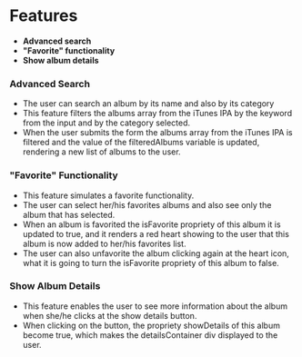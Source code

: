 # Features

- **Advanced search**
- **"Favorite" functionality**
- **Show album details**

### Advanced Search

- The user can search an album by its name and also by its category
- This feature filters the albums array from the iTunes IPA
  by the keyword from the input and by the category selected.
- When the user submits the form the albums array from the iTunes IPA
  is filtered and the value of the filteredAlbums variable is updated,
  rendering a new list of albums to the user.

### "Favorite" Functionality

- This feature simulates a favorite functionality.
- The user can select her/his favorites albums
  and also see only the album that has selected.
- When an album is favorited the isFavorite propriety of this album
  it is updated to true, and it renders a red heart showing to the user
  that this album is now added to her/his favorites list.
- The user can also unfavorite the album clicking again at the heart icon,
  what it is going to turn the isFavorite propriety of this album to false.

### Show Album Details

- This feature enables the user to see more information about the album
  when she/he clicks at the show details button.
- When clicking on the button, the propriety showDetails of this album become true,
  which makes the detailsContainer div displayed to the user.
